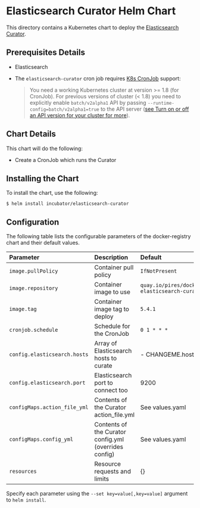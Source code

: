 # Elasticsearch Curator Helm Chart

This directory contains a Kubernetes chart to deploy the [Elasticsearch Curator](https://github.com/elastic/curator).

## Prerequisites Details

* Elasticsearch

* The `elasticsearch-curator` cron job requires [K8s CronJob](https://kubernetes.io/docs/concepts/workloads/controllers/cron-jobs/) support: 
    > You need a working Kubernetes cluster at version >= 1.8 (for CronJob). For previous versions of cluster (< 1.8) you need to explicitly enable `batch/v2alpha1` API by passing `--runtime-config=batch/v2alpha1=true` to the API server ([see Turn on or off an API version for your cluster for more](https://kubernetes.io/docs/admin/cluster-management/#turn-on-or-off-an-api-version-for-your-cluster)).

## Chart Details

This chart will do the following:

* Create a CronJob which runs the Curator

## Installing the Chart

To install the chart, use the following:

```console
$ helm install incubator/elasticsearch-curator
```

## Configuration

The following table lists the configurable parameters of the docker-registry chart and
their default values.

|          Parameter           |                      Description                      |                   Default                    |
| :--------------------------- | :---------------------------------------------------- | :------------------------------------------- |
| `image.pullPolicy`           | Container pull policy                                 | `IfNotPresent`                               |
| `image.repository`           | Container image to use                                | `quay.io/pires/docker-elasticsearch-curator` |
| `image.tag`                  | Container image tag to deploy                         | `5.4.1`                                      |
| `cronjob.schedule`           | Schedule for the CronJob                              | `0 1 * * *`                                  |
| `config.elasticsearch.hosts` | Array of Elasticsearch hosts to curate                | - CHANGEME.host                              |
| `config.elasticsearch.port`  | Elasticsearch port to connect too                     | 9200                                         |
| `configMaps.action_file_yml` | Contents of the Curator action_file.yml               | See values.yaml                              |
| `configMaps.config_yml`      | Contents of the Curator config.yml (overrides config) | See values.yaml                              |
| `resources`                  | Resource requests and limits                          | {}                                           |

Specify each parameter using the `--set key=value[,key=value]` argument to
`helm install`.
